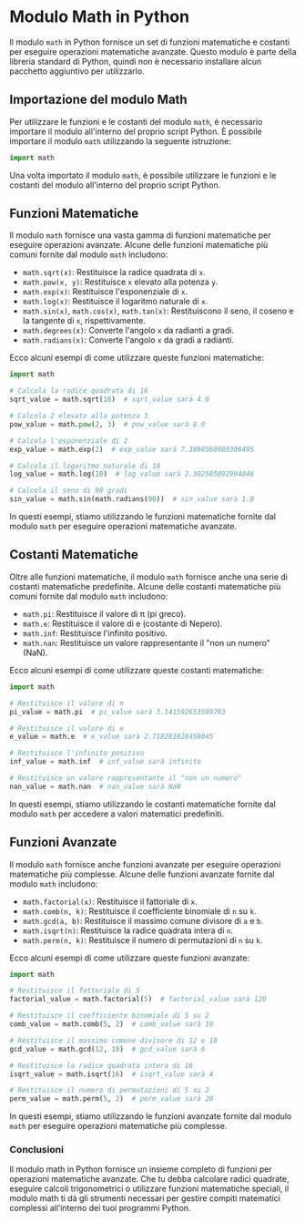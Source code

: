 # Modulo Math in Python

Il modulo `math` in Python fornisce un set di funzioni matematiche e costanti per eseguire operazioni matematiche avanzate. Questo modulo è parte della libreria standard di Python, quindi non è necessario installare alcun pacchetto aggiuntivo per utilizzarlo.

## Importazione del modulo Math

Per utilizzare le funzioni e le costanti del modulo `math`, è necessario importare il modulo all'interno del proprio script Python. È possibile importare il modulo `math` utilizzando la seguente istruzione:

```python
import math
```

Una volta importato il modulo `math`, è possibile utilizzare le funzioni e le costanti del modulo all'interno del proprio script Python.

## Funzioni Matematiche

Il modulo `math` fornisce una vasta gamma di funzioni matematiche per eseguire operazioni avanzate. Alcune delle funzioni matematiche più comuni fornite dal modulo `math` includono:

- `math.sqrt(x)`: Restituisce la radice quadrata di `x`.
- `math.pow(x, y)`: Restituisce `x` elevato alla potenza `y`.
- `math.exp(x)`: Restituisce l'esponenziale di `x`.
- `math.log(x)`: Restituisce il logaritmo naturale di `x`.
- `math.sin(x)`, `math.cos(x)`, `math.tan(x)`: Restituiscono il seno, il coseno e la tangente di `x`, rispettivamente.
- `math.degrees(x)`: Converte l'angolo `x` da radianti a gradi.
- `math.radians(x)`: Converte l'angolo `x` da gradi a radianti.

Ecco alcuni esempi di come utilizzare queste funzioni matematiche:

```python
import math

# Calcola la radice quadrata di 16
sqrt_value = math.sqrt(16)  # sqrt_value sarà 4.0

# Calcola 2 elevato alla potenza 3
pow_value = math.pow(2, 3)  # pow_value sarà 8.0

# Calcola l'esponenziale di 2
exp_value = math.exp(2)  # exp_value sarà 7.3890560989306495

# Calcola il logaritmo naturale di 10
log_value = math.log(10)  # log_value sarà 2.302585092994046

# Calcola il seno di 90 gradi
sin_value = math.sin(math.radians(90))  # sin_value sarà 1.0
```

In questi esempi, stiamo utilizzando le funzioni matematiche fornite dal modulo `math` per eseguire operazioni matematiche avanzate.

## Costanti Matematiche

Oltre alle funzioni matematiche, il modulo `math` fornisce anche una serie di costanti matematiche predefinite. Alcune delle costanti matematiche più comuni fornite dal modulo `math` includono:

- `math.pi`: Restituisce il valore di π (pi greco).
- `math.e`: Restituisce il valore di e (costante di Nepero).
- `math.inf`: Restituisce l'infinito positivo.
- `math.nan`: Restituisce un valore rappresentante il "non un numero" (NaN).

Ecco alcuni esempi di come utilizzare queste costanti matematiche:

```python
import math

# Restituisce il valore di π
pi_value = math.pi  # pi_value sarà 3.141592653589793

# Restituisce il valore di e
e_value = math.e  # e_value sarà 2.718281828459045

# Restituisce l'infinito positivo
inf_value = math.inf  # inf_value sarà infinito

# Restituisce un valore rappresentante il "non un numero"
nan_value = math.nan  # nan_value sarà NaN
```

In questi esempi, stiamo utilizzando le costanti matematiche fornite dal modulo `math` per accedere a valori matematici predefiniti.

## Funzioni Avanzate

Il modulo `math` fornisce anche funzioni avanzate per eseguire operazioni matematiche più complesse. Alcune delle funzioni avanzate fornite dal modulo `math` includono:

- `math.factorial(x)`: Restituisce il fattoriale di `x`.
- `math.comb(n, k)`: Restituisce il coefficiente binomiale di `n` su `k`.
- `math.gcd(a, b)`: Restituisce il massimo comune divisore di `a` e `b`.
- `math.isqrt(n)`: Restituisce la radice quadrata intera di `n`.
- `math.perm(n, k)`: Restituisce il numero di permutazioni di `n` su `k`.

Ecco alcuni esempi di come utilizzare queste funzioni avanzate:

```python
import math

# Restituisce il fattoriale di 5
factorial_value = math.factorial(5)  # factorial_value sarà 120

# Restituisce il coefficiente binomiale di 5 su 2
comb_value = math.comb(5, 2)  # comb_value sarà 10

# Restituisce il massimo comune divisore di 12 e 18
gcd_value = math.gcd(12, 18)  # gcd_value sarà 6

# Restituisce la radice quadrata intera di 16
isqrt_value = math.isqrt(16)  # isqrt_value sarà 4

# Restituisce il numero di permutazioni di 5 su 2
perm_value = math.perm(5, 2)  # perm_value sarà 20
```

In questi esempi, stiamo utilizzando le funzioni avanzate fornite dal modulo `math` per eseguire operazioni matematiche più complesse.

### Conclusioni

Il modulo math in Python fornisce un insieme completo di funzioni per operazioni matematiche avanzate. Che tu debba calcolare radici quadrate, eseguire calcoli trigonometrici o utilizzare funzioni matematiche speciali, il modulo math ti dà gli strumenti necessari per gestire compiti matematici complessi all’interno dei tuoi programmi Python.
